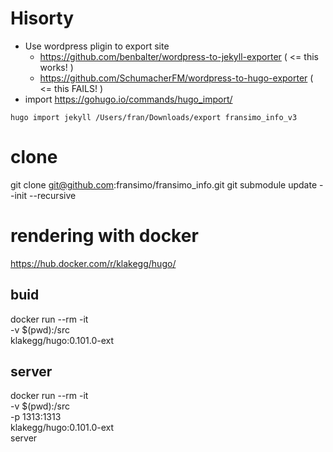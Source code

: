 # Hisorty

- Use wordpress pligin to export site
  - https://github.com/benbalter/wordpress-to-jekyll-exporter  ( <= this works! )
  - https://github.com/SchumacherFM/wordpress-to-hugo-exporter ( <= this FAILS! )
- import https://gohugo.io/commands/hugo_import/
```
hugo import jekyll /Users/fran/Downloads/export fransimo_info_v3
```

# clone

git clone git@github.com:fransimo/fransimo_info.git
git submodule update --init --recursive


# rendering with docker

https://hub.docker.com/r/klakegg/hugo/

## buid
docker run --rm -it \
  -v $(pwd):/src \
  klakegg/hugo:0.101.0-ext

## server 
docker run --rm -it \
  -v $(pwd):/src \
  -p 1313:1313 \
  klakegg/hugo:0.101.0-ext \
  server
